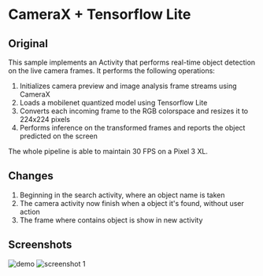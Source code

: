 # CameraX + Tensorflow Lite

## Original
This sample implements an Activity that performs real-time object detection on
the live camera frames. It performs the following operations:
1. Initializes camera preview and image analysis frame streams using CameraX
2. Loads a mobilenet quantized model using Tensorflow Lite
3. Converts each incoming frame to the RGB colorspace and resizes it to 224x224 pixels
4. Performs inference on the transformed frames and reports the object predicted on the screen

The whole pipeline is able to maintain 30 FPS on a Pixel 3 XL.

## Changes
1. Beginning in the search activity, where an object name is taken
2. The camera activity now finish when a object it's found, without user action
3. The frame where contains object is show in new activity

## Screenshots
![demo](screenshots/demo.gif "demo animation")
![screenshot 1](screenshots/screenshot-1.jpg "screenshot 1")

